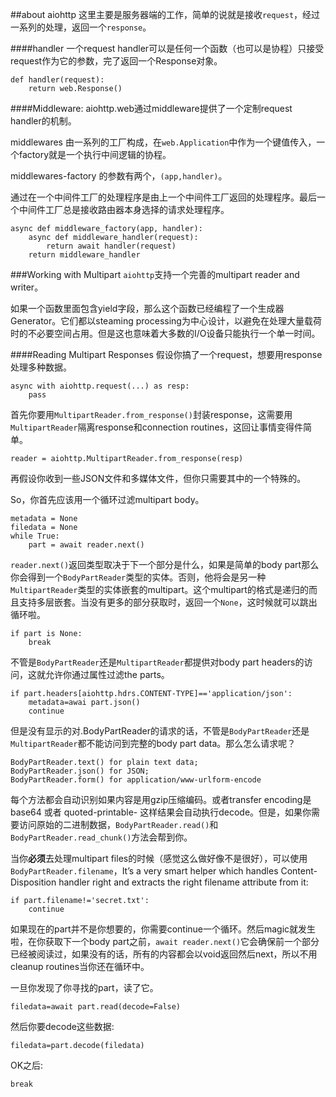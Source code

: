 ##about aiohttp
这里主要是服务器端的工作，简单的说就是接收`request`，经过一系列的处理，返回一个`response`。

####handler
一个request handler可以是任何一个函数（也可以是协程）只接受request作为它的参数，完了返回一个Response对象。

```
def handler(request):
    return web.Response()
```
####Middleware:
aiohttp.web通过middleware提供了一个定制request handler的机制。

middlewares 由一系列的工厂构成，在`web.Application`中作为一个键值传入，一个factory就是一个执行中间逻辑的协程。

middlewares-factory 的参数有两个，`(app,handler)`。

通过在一个中间件工厂的处理程序是由上一个中间件工厂返回的处理程序。最后一个中间件工厂总是接收路由器本身选择的请求处理程序。

```
async def middleware_factory(app, handler):
    async def middleware_handler(request):
        return await handler(request)
    return middleware_handler
```

###Working with Multipart
`aiohttp`支持一个完善的multipart reader and writer。

如果一个函数里面包含yield字段，那么这个函数已经编程了一个生成器Generator。它们都以steaming processing为中心设计，以避免在处理大量载荷时的不必要空间占用。但是这也意味着大多数的I/O设备只能执行一个单一时间。

####Reading Multipart Responses
假设你搞了一个request，想要用response处理多种数据。

```
async with aiohttp.request(...) as resp:
    pass
```

首先你要用`MultipartReader.from_response()`封装response，这需要用`MultipartReader`隔离response和connection routines，这回让事情变得件简单。

`reader = aiohttp.MultipartReader.from_response(resp)`

再假设你收到一些JSON文件和多媒体文件，但你只需要其中的一个特殊的。

So，你首先应该用一个循环过滤multipart body。

```
metadata = None
filedata = None
while True:
    part = await reader.next()
```

`reader.next()`返回类型取决于下一个部分是什么，如果是简单的body part那么你会得到一个`BodyPartReader`类型的实体。否则，他将会是另一种`MultipartReader`类型的实体嵌套的multipart。这个multipart的格式是递归的而且支持多层嵌套。当没有更多的部分获取时，返回一个`None`，这时候就可以跳出循环啦。

```
if part is None:
    break
```

不管是`BodyPartReader`还是`MultipartReader`都提供对body part headers的访问，这就允许你通过属性过滤the parts。

```
if part.headers[aiohttp.hdrs.CONTENT-TYPE]=='application/json':
	metadata=awai part.json()
	continue
```

但是没有显示的对.BodyPartReader的请求的话，不管是`BodyPartReader`还是`MultipartReader`都不能访问到完整的body part data。那么怎么请求呢？

```
BodyPartReader.text() for plain text data;
BodyPartReader.json() for JSON;
BodyPartReader.form() for application/www-urlform-encode
```

每个方法都会自动识别如果内容是用gzip压缩编码。或者transfer encoding是 base64 或者 quoted-printable- 这样结果会自动执行decode。但是，如果你需要访问原始的二进制数据，`BodyPartReader.read()`和`BodyPartReader.read_chunk()`方法会帮到你。

当你**必须**去处理multipart files的时候（感觉这么做好像不是很好），可以使用`BodyPartReader.filename`，It’s a very smart helper which handles Content-Disposition handler right and extracts the right filename attribute from it:

```
if part.filename!='secret.txt':
	continue
```

如果现在的part并不是你想要的，你需要continue一个循环。然后magic就发生啦，在你获取下一个body part之前，`await reader.next()`它会确保前一个部分已经被阅读过，如果没有的话，所有的内容都会以void返回然后next，所以不用cleanup routines当你还在循环中。

一旦你发现了你寻找的part，读了它。

`filedata=await part.read(decode=False)`

然后你要decode这些数据:

`filedata=part.decode(filedata)`

OK之后:

`break`


